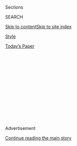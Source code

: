 <div id="app">

<div>

<div>

<div>

<div class="NYTAppHideMasthead css-1q2w90k e1suatyy0">

<div class="section css-ui9rw0 e1suatyy2">

<div class="css-eph4ug er09x8g0">

<div class="css-6n7j50">

</div>

<span class="css-1dv1kvn">Sections</span>

<div class="css-10488qs">

<span class="css-1dv1kvn">SEARCH</span>

</div>

[Skip to content](#site-content)[Skip to site
index](#site-index)

</div>

<div id="masthead-section-label" class="css-1wr3we4 eaxe0e00">

[Style](https://www.nytimes.com/section/style)

</div>

<div class="css-10698na e1huz5gh0">

</div>

</div>

<div id="masthead-bar-one" class="section hasLinks css-15hmgas e1csuq9d3">

<div class="css-uqyvli e1csuq9d0">

</div>

<div class="css-1uqjmks e1csuq9d1">

</div>

<div class="css-9e9ivx">

[](https://myaccount.nytimes.com/auth/login?response_type=cookie&client_id=vi)

</div>

<div class="css-1bvtpon e1csuq9d2">

[Today’s
Paper](https://www.nytimes.com/section/todayspaper)

</div>

</div>

</div>

</div>

<div data-aria-hidden="false">

<div id="site-content" data-role="main">

<div>

<div class="css-1aor85t" style="opacity:0.000000001;z-index:-1;visibility:hidden">

<div class="css-1hqnpie">

<div class="css-epjblv">

<span class="css-17xtcya">[Style](/section/style)</span><span class="css-x15j1o">|</span><span class="css-fwqvlz">Virtual
Galas and
‘Foodathons’</span>

</div>

<div class="css-k008qs">

<div class="css-1iwv8en">

<span class="css-18z7m18"></span>

<div>

</div>

</div>

<span class="css-1n6z4y">https://nyti.ms/35kaeTj</span>

<div class="css-1705lsu">

<div class="css-4xjgmj">

<div class="css-4skfbu" data-role="toolbar" data-aria-label="Social Media Share buttons, Save button, and Comments Panel with current comment count" data-testid="share-tools">

  - 
  - 
  - 
  - 
    
    <div class="css-6n7j50">
    
    </div>

  - 

</div>

</div>

</div>

</div>

</div>

</div>

<div id="NYT_TOP_BANNER_REGION" class="css-13pd83m">

</div>

<div id="top-wrapper" class="css-1sy8kpn">

<div id="top-slug" class="css-l9onyx">

Advertisement

</div>

[Continue reading the main
story](#after-top)

<div class="ad top-wrapper" style="text-align:center;height:100%;display:block;min-height:250px">

<div id="top" class="place-ad" data-position="top" data-size-key="top">

</div>

</div>

<div id="after-top">

</div>

</div>

<div>

<div id="sponsor-wrapper" class="css-1hyfx7x">

<div id="sponsor-slug" class="css-19vbshk">

Supported by

</div>

[Continue reading the main
story](#after-sponsor)

<div id="sponsor" class="ad sponsor-wrapper" style="text-align:center;height:100%;display:block">

</div>

<div id="after-sponsor">

</div>

</div>

<div class="css-186x18t">

Scene City

</div>

<div class="css-1vkm6nb ehdk2mb0">

# Virtual Galas and ‘Foodathons’

</div>

How Billy Eichner, Lizzie Asher and Andrew Saffir are not partying.

<div class="css-79elbk" data-testid="photoviewer-wrapper">

<div class="css-z3e15g" data-testid="photoviewer-wrapper-hidden">

</div>

<div class="css-1a48zt4 ehw59r15" data-testid="photoviewer-children">

![<span class="css-16f3y1r e13ogyst0" data-aria-hidden="true">Billy
Eichner with United States Representative Maxine Waters at the Glamour
Women of the Year Awards in
2017.</span><span class="css-cnj6d5 e1z0qqy90" itemprop="copyrightHolder"><span class="css-1ly73wi e1tej78p0">Credit...</span><span><span>Nina
Westervelt for The New York
Times</span></span></span>](https://static01.nyt.com/images/2020/05/03/fashion/01scene1/merlin_130090058_f56ed957-e20a-45df-b653-46715ce4a960-articleLarge.jpg?quality=75&auto=webp&disable=upscale)

</div>

</div>

<div class="css-18e8msd">

<div class="css-vp77d3 epjyd6m0">

<div class="css-1baulvz">

By [<span class="css-1baulvz last-byline" itemprop="name">Ruth La
Ferla</span>](https://www.nytimes.com/by/ruth-la-ferla)

</div>

</div>

  - 
    
    <div class="css-ld3wwf e16638kd2">
    
    Published May 1, 2020Updated May 5,
    2020
    
    </div>

  - 
    
    <div class="css-4xjgmj">
    
    <div class="css-pvvomx" data-role="toolbar" data-aria-label="Social Media Share buttons, Save button, and Comments Panel with current comment count" data-testid="share-tools">
    
      - 
      - 
      - 
      - 
        
        <div class="css-6n7j50">
        
        </div>
    
      - 
    
    </div>
    
    </div>

</div>

</div>

<div class="section meteredContent css-1r7ky0e" name="articleBody" itemprop="articleBody">

<div class="css-1fanzo5 StoryBodyCompanionColumn">

<div class="css-53u6y8">

*With the New York party scene on hiatus, here is how some patrons and
society figures are spending their time and resources during the
coronavirus crisis.*

## Billy Eichner

**Age**: 41

**Occupation:** comedian, actor, producer

**Favorite Charity**: [Glaad](https://www.glaad.org)

**Where are you hunkering down?**

At his apartment in West Hollywood, Calif.

**Last month, you hosted a Glaad gala on Zoom that was livestreamed on
YouTube and Facebook. What brought you on board?**

When it was pointed out to me that L.G.B.T.Q. youth centers were
shutting down or being defunded during the Covid crisis, I jumped in. A
shutdown means that kids and teenagers are being forced to self-isolate
with their families in their home. A lot of those teenagers don’t
necessarily feel safe in their home.

</div>

</div>

<div class="css-1fanzo5 StoryBodyCompanionColumn">

<div class="css-53u6y8">

**Do you relate to that experience?**

I grew up in New York with very liberal, gay-friendly parents. I only
experienced homophobia for first time in my life in my 20s in Hollywood.
But so much of what’s on television can give a false impression that
coming out of the closet is the easiest thing to do, that families will
greet you with open arms. That’s a myth.

**The gala drew a high-profile crowd, supporters like Rosie O’Donnell,
Pete and Chasten Buttigieg, Billy Porter and Jonathan Van Ness. Was it
glamorous?**

To be honest, there is nothing very glamorous about Zoom. I do think
including entertainers at these events helps the message go down a
little easier.

</div>

</div>

<div class="css-cfo9c3">

</div>

<div class="css-1fanzo5 StoryBodyCompanionColumn">

<div class="css-53u6y8">

**Did it do that for you?**

I got to chat with Dan Levy, Adam Lambert and my friend Matt Bomer. We’d
never gotten to talk before about what inspired him to come out. As an
actor, that’s still a challenge.

</div>

</div>

<div class="css-1fanzo5 StoryBodyCompanionColumn">

<div class="css-53u6y8">

**Have you found other positive distractions?**

Fun is relative these days. I was couple of weeks away from filming a
movie I co-wrote and am starring in, that Judd Apatow is producing. It’s
a romantic comedy about two gay men. We were literally packing our bags
to start shooting. Now that’s on hold. But I realized there are much
bigger problems than shooting a movie right now.

-----

</div>

</div>

<div class="css-79elbk" data-testid="photoviewer-wrapper">

<div class="css-z3e15g" data-testid="photoviewer-wrapper-hidden">

</div>

<div class="css-1a48zt4 ehw59r15" data-testid="photoviewer-children">

![<span class="css-16f3y1r e13ogyst0" data-aria-hidden="true">Lizzie
Asher, center, and Christina DeLeon at the Cooper Hewitt Smithsonian
Design Museum gala in
2018.</span><span class="css-cnj6d5 e1z0qqy90" itemprop="copyrightHolder"><span class="css-1ly73wi e1tej78p0">Credit...</span><span>Rebecca
Smeyne for The New York
Times</span></span>](https://static01.nyt.com/images/2020/05/03/fashion/01scene2/merlin_145541916_f9f124b4-08b1-448f-8e68-6b9d9bdbf2ac-articleLarge.jpg?quality=75&auto=webp&disable=upscale)

</div>

</div>

<div class="css-1fanzo5 StoryBodyCompanionColumn">

<div class="css-53u6y8">

## Lizzie Asher

**Age:** 37

**Occupation:** president, Macchu Pisco, a beverage company

**Favorite Charities:** [Cura
Collective](https://www.curacollective.org/), NewYork-Presbyterian
Hospital, [Save Venice](https://www.savevenice.org), [World Global
Kitchen](https://wck.org/), [City Squash](http://citysquash.org/)

**Where are you hunkering down?** In a plant-friendly apartment in
Chelsea, Manhattan.

**Can you take us through your day?**

It’s an indulgence to be able to set your own schedule, not having to
rush out first thing in the morning. I wake up to my little guy — he is
6 — crawling into my bed for a snuggle. My husband works from home, so
afterward he settles in to work. I do two home schooling sessions with
my son every day.

</div>

</div>

<div class="css-1fanzo5 StoryBodyCompanionColumn">

<div class="css-53u6y8">

**Have you found ways to vary that routine?**

We all have lunch together. Later, rain or shine, we do a family run
along the West Side Highway as a way for us to let out pent-up energy.
I’m growing herbs in wooden boxes at my kitchen window. Before we went
into self-isolation I had ordered seeds from Amazon and worms. I’m
composting at home. I make juice for the family from those herbs.

**What is your way of giving back?**

I’m on the patient advisory board at Columbia Presbyterian hospital,
where I was treated some years back for a pulmonary embolism that led to
a coma. As part of the Cura Collective, which I founded with friends, we
are donating beauty and grooming products to the I.C.U. units and
hospital staff. I put my little one in the back seat of the car, and we
make the deliveries.

**What things are you missing from pre-Covid days?**

It would be really overwhelming to be taking stock of all the things
we’re missing. I try to enjoy things, no matter how small — that’s
something I learned coming out of my coma. At a time like this, having
your health is
priceless.

-----

</div>

</div>

<div class="css-79elbk" data-testid="photoviewer-wrapper">

<div class="css-z3e15g" data-testid="photoviewer-wrapper-hidden">

</div>

<div class="css-1a48zt4 ehw59r15" data-testid="photoviewer-children">

<div class="css-1xdhyk6 erfvjey0">

<span class="css-1ly73wi e1tej78p0">Image</span>

<div class="css-zjzyr8">

<div data-testid="lazyimage-container" style="height:257.77777777777777px">

</div>

</div>

</div>

<span class="css-16f3y1r e13ogyst0" data-aria-hidden="true">Andrew
Saffir with Helena Christensen, center, and Camilla Staerk at a Cinema
Society party atOmar’s La Boite in
December.</span><span class="css-cnj6d5 e1z0qqy90" itemprop="copyrightHolder"><span class="css-1ly73wi e1tej78p0">Credit...</span><span>Rebecca
Smeyne for The New York Times</span></span>

</div>

</div>

<div class="css-1fanzo5 StoryBodyCompanionColumn">

<div class="css-53u6y8">

## Andrew Saffir

**Age: 53**

**Occupation:** founder of the Cinema Society, which holds red-carpet
movie screenings.

**Favorite Charity:** [City Harvest](https://www.cityharvest.org)

</div>

</div>

<div class="css-1fanzo5 StoryBodyCompanionColumn">

<div class="css-53u6y8">

**Where are you hunkering down?**

East Hampton, New York.

**What is a typical day for you now?**

I’m keeping up with the newspaper and CNN online, and managing an
adapted work schedule. That means strategizing on film screenings in the
absence of theaters and with most release dates still unknown.

**How are you spending your downtime?**

Daniel \[Benedict, his partner\] and I rarely had a night in to watch TV
before. But we’ve now devoured “Broadchurch,” “The Tunnel” and, because
we need some levity, “Schitt’s Creek” and “Derry Girls.”

I’m making my way through [A.F.I.’s 100 Greatest American Films of All
Time](https://www.afi.com/afis-100-years-100-movies/) (ciao, Don
Corleone\!). I’m bingeing on a British mystery series, and Stephen
Colbert and Seth Meyers for a therapeutic laugh. Also, I grew up eating
out most every night, so eating at home nightly is … different. Thomas
Keller I am not.

**Which charities have you been supporting?**

I procured some of the celebrity lineup for the [City Harvest
Foodathon](https://www.cityharvest.org/foodathon/). We asked people to
do a video telling what they love about New York. Everyone instantly
said yes and sent the most touching stories. Some, like Judith Light,
who paid homage to those on the front lines, brought tears to my eyes.

**What are you missing most***?*

Daniel and I had tickets to three shows when everything closed,
including the first preview of “Plaza Suite.” We can’t wait to cheer on
Sarah Jessica, Matthew and John Hickey, when that curtain finally rises.
And I’m craving dinner at a window table at the River Café, to see the
glittering skyline and the city pulsating across the water again.

*Interviews have been edited.*

</div>

</div>

<div>

</div>

</div>

<div>

</div>

<div>

</div>

<div>

</div>

<div>

<div id="bottom-wrapper" class="css-1ede5it">

<div id="bottom-slug" class="css-l9onyx">

Advertisement

</div>

[Continue reading the main
story](#after-bottom)

<div id="bottom" class="ad bottom-wrapper" style="text-align:center;height:100%;display:block;min-height:90px">

</div>

<div id="after-bottom">

</div>

</div>

</div>

</div>

</div>

## Site Index

<div>

</div>

## Site Information Navigation

  - [© <span>2020</span> <span>The New York Times
    Company</span>](https://help.nytimes.com/hc/en-us/articles/115014792127-Copyright-notice)

<!-- end list -->

  - [NYTCo](https://www.nytco.com/)
  - [Contact
    Us](https://help.nytimes.com/hc/en-us/articles/115015385887-Contact-Us)
  - [Work with us](https://www.nytco.com/careers/)
  - [Advertise](https://nytmediakit.com/)
  - [T Brand Studio](http://www.tbrandstudio.com/)
  - [Your Ad
    Choices](https://www.nytimes.com/privacy/cookie-policy#how-do-i-manage-trackers)
  - [Privacy](https://www.nytimes.com/privacy)
  - [Terms of
    Service](https://help.nytimes.com/hc/en-us/articles/115014893428-Terms-of-service)
  - [Terms of
    Sale](https://help.nytimes.com/hc/en-us/articles/115014893968-Terms-of-sale)
  - [Site
    Map](https://spiderbites.nytimes.com)
  - [Help](https://help.nytimes.com/hc/en-us)
  - [Subscriptions](https://www.nytimes.com/subscription?campaignId=37WXW)

</div>

</div>

</div>

</div>
